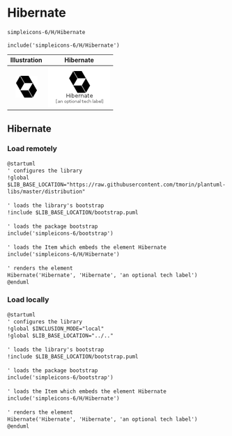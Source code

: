 # Hibernate


```text
simpleicons-6/H/Hibernate
```

```text
include('simpleicons-6/H/Hibernate')
```



| Illustration | Hibernate |
| :---: | :---: |
| ![illustration for Illustration](../../simpleicons-6/H/Hibernate.png) | ![illustration for Hibernate](../../simpleicons-6/H/Hibernate.Local.png) |




## Hibernate

### Load remotely
```plantuml
@startuml
' configures the library
!global $LIB_BASE_LOCATION="https://raw.githubusercontent.com/tmorin/plantuml-libs/master/distribution"

' loads the library's bootstrap
!include $LIB_BASE_LOCATION/bootstrap.puml

' loads the package bootstrap
include('simpleicons-6/bootstrap')

' loads the Item which embeds the element Hibernate
include('simpleicons-6/H/Hibernate')

' renders the element
Hibernate('Hibernate', 'Hibernate', 'an optional tech label')
@enduml
```

### Load locally
```plantuml
@startuml
' configures the library
!global $INCLUSION_MODE="local"
!global $LIB_BASE_LOCATION="../.."

' loads the library's bootstrap
!include $LIB_BASE_LOCATION/bootstrap.puml

' loads the package bootstrap
include('simpleicons-6/bootstrap')

' loads the Item which embeds the element Hibernate
include('simpleicons-6/H/Hibernate')

' renders the element
Hibernate('Hibernate', 'Hibernate', 'an optional tech label')
@enduml
```

